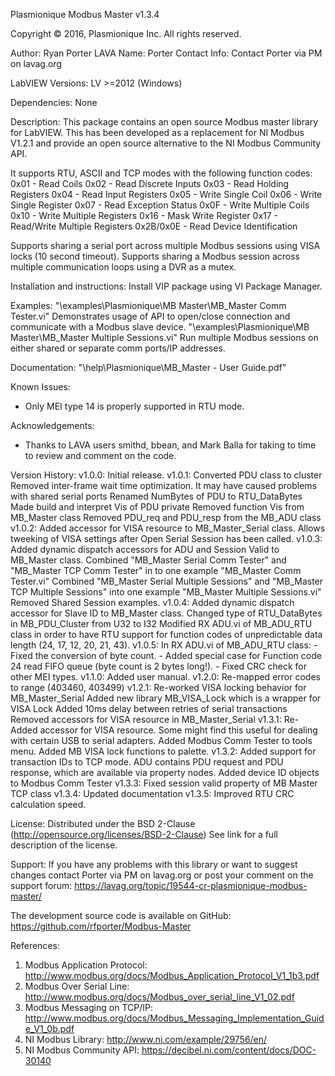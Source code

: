 Plasmionique Modbus Master v1.3.4

Copyright © 2016, Plasmionique Inc.
All rights reserved.

Author:	 Ryan Porter
LAVA Name: Porter
Contact Info: Contact Porter via PM on lavag.org

LabVIEW Versions:
LV >=2012 (Windows)

Dependencies:
None

Description:
This package contains an open source Modbus master library for LabVIEW.
This has been developed as a replacement for NI Modbus V1.2.1 and provide an open source alternative to the NI Modbus Community API.

It supports RTU, ASCII and TCP modes with the following function codes:
0x01 - Read Coils
0x02 - Read Discrete Inputs
0x03 - Read Holding Registers
0x04 - Read Input Registers
0x05 - Write Single Coil
0x06 - Write Single Register
0x07 - Read Exception Status
0x0F - Write Multiple Coils
0x10 - Write Multiple Registers
0x16 - Mask Write Register
0x17 - Read/Write Multiple Registers
0x2B/0x0E - Read Device Identification

Supports sharing a serial port across multiple Modbus sessions using VISA locks (10 second timeout).
Supports sharing a Modbus session across multiple communication loops using a DVR as a mutex.

Installation and instructions:
Install VIP package using VI Package Manager.

Examples:
"<LabVIEW>\examples\Plasmionique\MB Master\MB_Master Comm Tester.vi"	Demonstrates usage of API to open/close connection and communicate with a Modbus slave device.
"<LabVIEW>\examples\Plasmionique\MB Master\MB_Master Multiple Sessions.vi"	Run multiple Modbus sessions on either shared or separate comm ports/IP addresses.

Documentation:
"<LabVIEW>\help\Plasmionique\MB_Master - User Guide.pdf"

Known Issues:
- Only MEI type 14 is properly supported in RTU mode.

Acknowledgements:
- Thanks to LAVA users smithd, bbean, and Mark Balla for taking to time to review and comment on the code.

Version History:
v1.0.0: Initial release.
v1.0.1: Converted PDU class to cluster
	Removed inter-frame wait time optimization. It may have caused problems with shared serial ports
	Renamed NumBytes of PDU to RTU_DataBytes
	Made build and interpret Vis of PDU private
	Removed function Vis from MB_Master class
	Removed PDU_req and PDU_resp from the MB_ADU class
v1.0.2: Added accessor for VISA resource to MB_Master_Serial class. Allows tweeking of VISA settings after Open Serial Session has been called.
v1.0.3: Added dynamic dispatch accessors for ADU and Session Valid to MB_Master class.
	Combined "MB_Master Serial Comm Tester" and "MB_Master TCP Comm Tester" in to one example "MB_Master Comm Tester.vi"
	Combined "MB_Master Serial Multiple Sessions" and "MB_Master TCP Multiple Sessions" into one example "MB_Master Multiple Sessions.vi"
	Removed Shared Session examples.
v1.0.4: Added dynamic dispatch accessor for Slave ID to MB_Master class.
	Changed type of RTU_DataBytes in MB_PDU_Cluster from U32 to I32
	Modified RX ADU.vi of MB_ADU_RTU class in order to have RTU support for function codes of unpredictable data length (24, 17, 12, 20, 21, 43).
v1.0.5: In RX ADU.vi of MB_ADU_RTU class: 
	- Fixed the conversion of byte count.
	- Added special case for Function code 24 read FIFO queue (byte count is 2 bytes long!).
	- Fixed CRC check for other MEI types.
v1.1.0: Added user manual.
v1.2.0: Re-mapped error codes to range (403460, 403499)
v1.2.1: Re-worked VISA locking behavior for MB_Master_Serial
	Added new library MB_VISA_Lock which is a wrapper for VISA Lock
	Added 10ms delay between retries of serial transactions
	Removed accessors for VISA resource in MB_Master_Serial
v1.3.1: Re-Added accessor for VISA resource. Some might find this useful for dealing with certain USB to serial adapters.
	Added Modbus Comm Tester to tools menu.
	Added MB VISA lock functions to palette.
v1.3.2: Added support for transaction IDs to TCP mode.
	ADU contains PDU request and PDU response, which are available via property nodes.
	Added device ID objects to Modbus Comm Tester
v1.3.3: Fixed session valid property of MB Master TCP class
v1.3.4: Updated documentation
v1.3.5: Improved RTU CRC calculation speed.

License:
Distributed under the BSD 2-Clause (http://opensource.org/licenses/BSD-2-Clause)
See link for a full description of the license.

Support:
If you have any problems with this library or want to suggest changes contact Porter via PM on lavag.org or post your comment on the support forum: https://lavag.org/topic/19544-cr-plasmionique-modbus-master/

The development source code is available on GitHub:  https://github.com/rfporter/Modbus-Master

References:
1) Modbus Application Protocol: http://www.modbus.org/docs/Modbus_Application_Protocol_V1_1b3.pdf
2) Modbus Over Serial Line: http://www.modbus.org/docs/Modbus_over_serial_line_V1_02.pdf
3) Modbus Messaging on TCP/IP: http://www.modbus.org/docs/Modbus_Messaging_Implementation_Guide_V1_0b.pdf
4) NI Modbus Library: http://www.ni.com/example/29756/en/
5) NI Modbus Community API: https://decibel.ni.com/content/docs/DOC-30140
